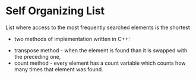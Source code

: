 # Self Organizing List

List where access to the most frequently searched elements is the shortest
- two methods of implementation written in C++:

* transpose method - when the element is found than it is swapped with the preceding one,
* count method - every element has a count variable which counts how many times that element was found.
